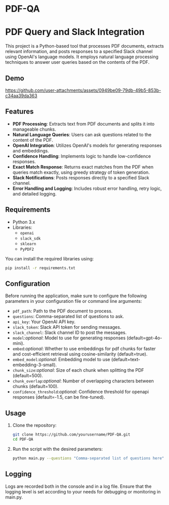 # PDF-QA


# PDF Query and Slack Integration

This project is a Python-based tool that processes PDF documents, extracts relevant information, and posts responses to a specified Slack channel using OpenAI's language models. It employs natural language processing techniques to answer user queries based on the contents of the PDF.

## Demo

https://github.com/user-attachments/assets/0949be09-79db-49b5-853b-c34aa39da363


## Features

- **PDF Processing**: Extracts text from PDF documents and splits it into manageable chunks.
- **Natural Language Queries**: Users can ask questions related to the content of the PDF.
- **OpenAI Integration**: Utilizes OpenAI's models for generating responses and embeddings.
- **Confidence Handling**: Implements logic to handle low-confidence responses.
- **Exact Match Response**: Returns exact matches from the PDF when queries match exactly, using greedy strategy of token generation.
- **Slack Notifications**: Posts responses directly to a specified Slack channel.
- **Error Handling and Logging**: Includes robust error handling, retry logic, and detailed logging.

## Requirements

- Python 3.x
- Libraries:
  - `openai`
  - `slack_sdk`
  - `sklearn`
  - `PyPDF2`
  
You can install the required libraries using:

```bash
pip install -r requirements.txt
```

## Configuration

Before running the application, make sure to configure the following parameters in your configuration file or command line arguments:

- `pdf_path`: Path to the PDF document to process.
- `questions`: Comma-separated list of questions to ask.
- `api_key`: Your OpenAI API key.
- `slack_token`: Slack API token for sending messages.
- `slack_channel`: Slack channel ID to post the messages.
- `model`:_optional_: Model to use for generating responses (default=gpt-4o-mini).
- `embed`:_optional_: Whether to use embeddings for pdf chunks for faster and cost-efficient retrieval using cosine-similarity (default=true).
- `embed_model`:_optional_: Embedding model to use (default=text-embedding-3-small).
- `chunk_size`:_optional_: Size of each chunk when splitting the PDF (default=500).
- `chunk_overlap`:_optional_: Number of overlapping characters between chunks (default=100).
- `confidence_threshold`:_optional_: Confidence threshold for openapi responses (default=-1.5, can be fine-tuned).

## Usage

1. Clone the repository:

   ```bash
   git clone https://github.com/yourusername/PDF-QA.git
   cd PDF-QA
   ```

2. Run the script with the desired parameters:

   ```bash
   python main.py --questions "Comma-separated list of questions here" --pdf_path "path/to/pdf"
   ```

## Logging

Logs are recorded both in the console and in a log file. Ensure that the logging level is set according to your needs for debugging or monitoring in main.py.
